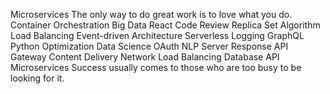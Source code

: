 Microservices The only way to do great work is to love what you do. Container Orchestration Big Data React Code Review Replica Set Algorithm
Load Balancing Event-driven Architecture Serverless Logging GraphQL Python Optimization Data Science OAuth NLP
Server Response API Gateway Content Delivery Network Load Balancing Database API Microservices Success usually comes to those who are too busy to be looking for it.
